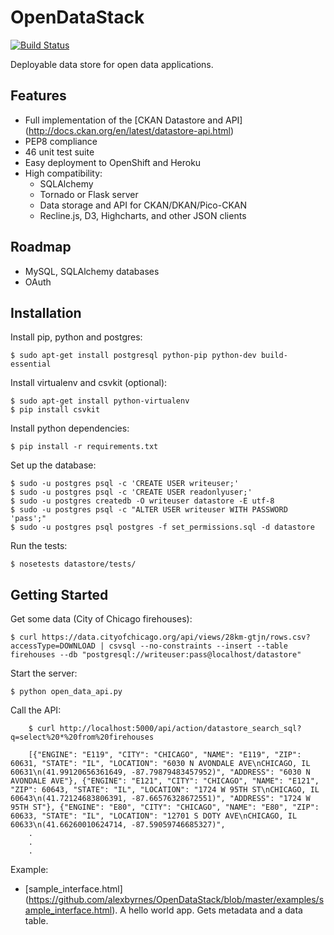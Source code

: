 OpenDataStack
=============
[![Build Status](https://travis-ci.org/alexbyrnes/OpenDataStack.png)](https://travis-ci.org/alexbyrnes/OpenDataStack)

Deployable data store for open data applications.


Features
--------

- Full implementation of the [CKAN Datastore and API] (http://docs.ckan.org/en/latest/datastore-api.html)
- PEP8 compliance
- 46 unit test suite
- Easy deployment to OpenShift and Heroku
- High compatibility: 
    * SQLAlchemy
    * Tornado or Flask server
    * Data storage and API for CKAN/DKAN/Pico-CKAN
    * Recline.js, D3, Highcharts, and other JSON clients

Roadmap
--------

- MySQL, SQLAlchemy databases
- OAuth


Installation
--------

Install pip, python and postgres:

    $ sudo apt-get install postgresql python-pip python-dev build-essential
    
Install virtualenv and csvkit (optional):

    $ sudo apt-get install python-virtualenv
    $ pip install csvkit
    
Install python dependencies:

    $ pip install -r requirements.txt

Set up the database:

    $ sudo -u postgres psql -c 'CREATE USER writeuser;'
    $ sudo -u postgres psql -c 'CREATE USER readonlyuser;'
    $ sudo -u postgres createdb -O writeuser datastore -E utf-8
    $ sudo -u postgres psql -c "ALTER USER writeuser WITH PASSWORD 'pass';"
    $ sudo -u postgres psql postgres -f set_permissions.sql -d datastore

Run the tests:

    $ nosetests datastore/tests/


Getting Started
--------

Get some data (City of Chicago firehouses):

    $ curl https://data.cityofchicago.org/api/views/28km-gtjn/rows.csv?accessType=DOWNLOAD | csvsql --no-constraints --insert --table firehouses --db "postgresql://writeuser:pass@localhost/datastore"

Start the server:

    $ python open_data_api.py

Call the API:

```
    $ curl http://localhost:5000/api/action/datastore_search_sql?q=select%20*%20from%20firehouses

    [{"ENGINE": "E119", "CITY": "CHICAGO", "NAME": "E119", "ZIP": 60631, "STATE": "IL", "LOCATION": "6030 N AVONDALE AVE\nCHICAGO, IL 60631\n(41.99120656361649, -87.79879483457952)", "ADDRESS": "6030 N AVONDALE AVE"}, {"ENGINE": "E121", "CITY": "CHICAGO", "NAME": "E121", "ZIP": 60643, "STATE": "IL", "LOCATION": "1724 W 95TH ST\nCHICAGO, IL 60643\n(41.72124683806391, -87.66576328672551)", "ADDRESS": "1724 W 95TH ST"}, {"ENGINE": "E80", "CITY": "CHICAGO", "NAME": "E80", "ZIP": 60633, "STATE": "IL", "LOCATION": "12701 S DOTY AVE\nCHICAGO, IL 60633\n(41.66260010624714, -87.59059746685327)",
    .
    .
    .
```

Example:

* [sample_interface.html] (https://github.com/alexbyrnes/OpenDataStack/blob/master/examples/sample_interface.html). A hello world app.  Gets metadata and a data table.
